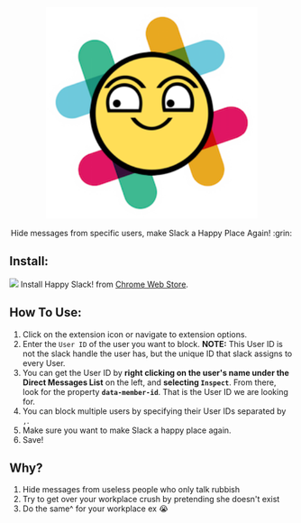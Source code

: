 <p align="center">
<img src="icons/icon256.png" width="375"/>
<p align="center">Hide messages from specific users, make Slack a Happy Place Again! :grin:</p>
</p>

## Install:
<a href="https://chrome.google.com/webstore/detail/happy-slack-hide-messages/mjingehmnkofkklkdlipioiinepjghlo"><img src="https://raw.githubusercontent.com/alrra/browser-logos/master/chrome/chrome_128x128.png" width="48" /></a>
Install Happy Slack! from [Chrome Web Store](https://chrome.google.com/webstore/detail/happy-slack-hide-messages/mjingehmnkofkklkdlipioiinepjghlo).

## How To Use:
1. Click on the extension icon or navigate to extension options.
2. Enter the `User ID` of the user you want to block. **NOTE:** This User ID is not the slack handle the user has, but the unique ID that slack assigns to every User. 
3. You can get the User ID by **right clicking on the user's name under the Direct Messages List** on the left, and **selecting `Inspect`**. From there, look for the property **`data-member-id`**. That is the User ID we are looking for.
4. You can block multiple users by specifying their User IDs separated by `,`.
5. Make sure you want to make Slack a happy place again.
6. Save!


## Why?
1. Hide messages from useless people who only talk rubbish
2. Try to get over your workplace crush by pretending she doesn't exist
3. Do the same^ for your workplace ex :sob:
